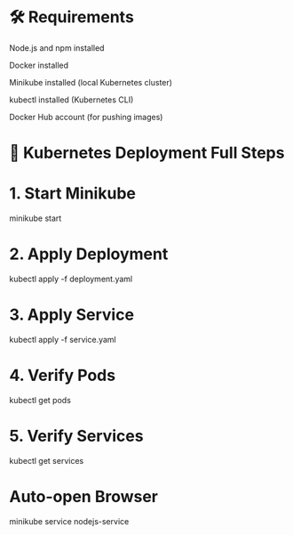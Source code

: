 # 🛠 Requirements
Node.js and npm installed

Docker installed

Minikube installed (local Kubernetes cluster)

kubectl installed (Kubernetes CLI)

Docker Hub account (for pushing images)

# 🚀 Kubernetes Deployment Full Steps

# 1. Start Minikube
minikube start

# 2. Apply Deployment
kubectl apply -f deployment.yaml

# 3. Apply Service
kubectl apply -f service.yaml

# 4. Verify Pods
kubectl get pods

# 5. Verify Services
kubectl get services
# Auto-open Browser
minikube service nodejs-service

